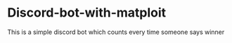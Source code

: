 # Discord-bot-with-matploit
This is a simple discord bot which counts every time someone says winner
